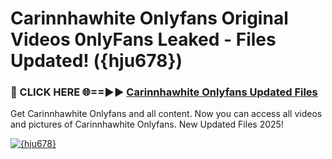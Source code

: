 # Carinnhawhite Onlyfans Original Videos 0nlyFans Leaked - Files Updated! ({hju678})

<h3>🔴 CLICK HERE 🌐==►► <a href="https://tinyurl.com/ms9xzufz" rel="nofollow">Carinnhawhite Onlyfans Updated Files</a></h3>

Get Carinnhawhite Onlyfans and all content. Now you can access all videos and pictures of Carinnhawhite Onlyfans. New Updated Files 2025!

[![{hju678}](https://i.imgur.com/PQ7UWWw.gif)](https://tinyurl.com/ms9xzufz)